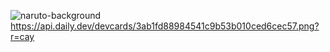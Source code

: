 ![naruto-background](https://user-images.githubusercontent.com/125443259/236382667-a32f2288-7649-4552-8435-85c1df7b9908.gif)
https://api.daily.dev/devcards/3ab1fd88984541c9b53b010ced6cec57.png?r=cay

